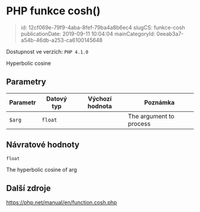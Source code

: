 PHP funkce cosh()
================================

> id: 12cf069e-79f9-4aba-8fef-79ba4a8b6ec4
> slugCS: funkce-cosh
> publicationDate: 2019-09-11 10:04:04
> mainCategoryId: 0eeab3a7-a54b-46db-a253-ca6100145648

Dostupnost ve verzích: `PHP 4.1.0`

Hyperbolic cosine


Parametry
--------------

| Parametr | Datový typ | Výchozí hodnota | Poznámka |
|-----|-----|-----|-----|
| `$arg` | `float` |  | The argument to process |


Návratové hodnoty
----------------

`float`

The hyperbolic cosine of arg

Další zdroje
------------

https://php.net/manual/en/function.cosh.php

